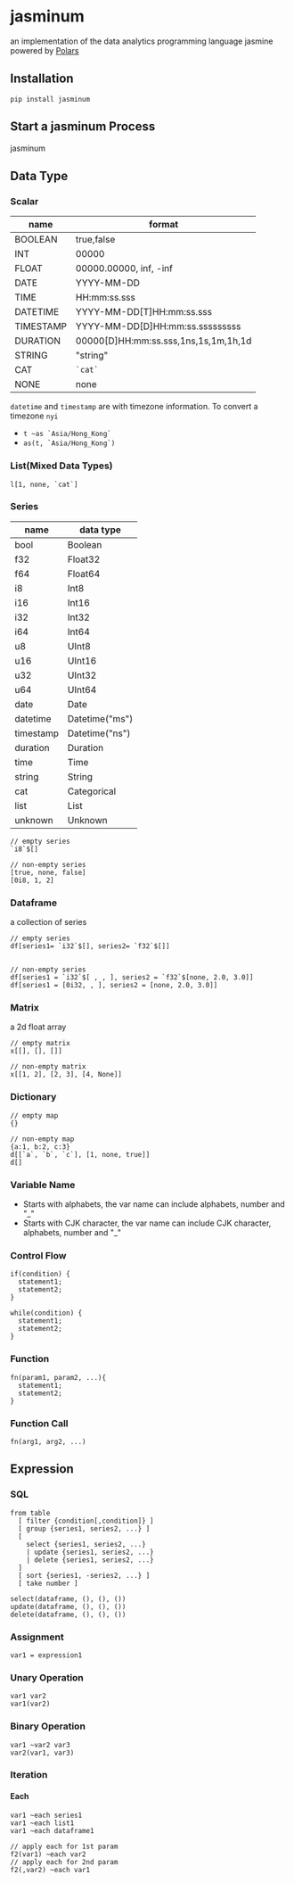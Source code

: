 # jasminum

an implementation of the data analytics programming language jasmine powered by [Polars](https://pola.rs/)

## Installation

```
pip install jasminum
```

## Start a jasminum Process

jasminum

## Data Type

### Scalar

| name      | format                               |
| --------- | ------------------------------------ |
| BOOLEAN   | true,false                           |
| INT       | 00000                                |
| FLOAT     | 00000.00000, inf, -inf               |
| DATE      | YYYY-MM-DD                           |
| TIME      | HH:mm:ss.sss                         |
| DATETIME  | YYYY-MM-DD[T]HH:mm:ss.sss            |
| TIMESTAMP | YYYY-MM-DD[D]HH:mm:ss.sssssssss      |
| DURATION  | 00000[D]HH:mm:ss.sss,1ns,1s,1m,1h,1d |
| STRING    | "string"                             |
| CAT       | `` `cat` ``                          |
| NONE      | none                                 |

`datetime` and `timestamp` are with timezone information. To convert a timezone `nyi`

- `` t ~as `Asia/Hong_Kong` ``
- `` as(t, `Asia/Hong_Kong`) ``

### List(Mixed Data Types)

```
l[1, none, `cat`]
```

### Series

| name      | data type      |
| --------- | -------------- |
| bool      | Boolean        |
| f32       | Float32        |
| f64       | Float64        |
| i8        | Int8           |
| i16       | Int16          |
| i32       | Int32          |
| i64       | Int64          |
| u8        | UInt8          |
| u16       | UInt16         |
| u32       | UInt32         |
| u64       | UInt64         |
| date      | Date           |
| datetime  | Datetime("ms") |
| timestamp | Datetime("ns") |
| duration  | Duration       |
| time      | Time           |
| string    | String         |
| cat       | Categorical    |
| list      | List           |
| unknown   | Unknown        |

```
// empty series
`i8`$[]

// non-empty series
[true, none, false]
[0i8, 1, 2]
```

### Dataframe

a collection of series

```
// empty series
df[series1= `i32`$[], series2= `f32`$[]]


// non-empty series
df[series1 = `i32`$[ , , ], series2 = `f32`$[none, 2.0, 3.0]]
df[series1 = [0i32, , ], series2 = [none, 2.0, 3.0]]
```

### Matrix

a 2d float array

```
// empty matrix
x[[], [], []]

// non-empty matrix
x[[1, 2], [2, 3], [4, None]]
```

### Dictionary

```
// empty map
{}

// non-empty map
{a:1, b:2, c:3}
d[[`a`, `b`, `c`], [1, none, true]]
d[]
```

### Variable Name

- Starts with alphabets, the var name can include alphabets, number and "\_"
- Starts with CJK character, the var name can include CJK character, alphabets, number and "\_"

### Control Flow

```
if(condition) {
  statement1;
  statement2;
}

while(condition) {
  statement1;
  statement2;
}
```

### Function

```
fn(param1, param2, ...){
  statement1;
  statement2;
}
```

### Function Call

```
fn(arg1, arg2, ...)
```

## Expression

### SQL

```
from table
  [ filter {condition[,condition]} ]
  [ group {series1, series2, ...} ]
  [
    select {series1, series2, ...}
    | update {series1, series2, ...}
    | delete {series1, series2, ...}
  ]
  [ sort {series1, -series2, ...} ]
  [ take number ]

select(dataframe, (), (), ())
update(dataframe, (), (), ())
delete(dataframe, (), (), ())
```

### Assignment

```
var1 = expression1
```

### Unary Operation

```
var1 var2
var1(var2)
```

### Binary Operation

```
var1 ~var2 var3
var2(var1, var3)
```

### Iteration

#### Each

```
var1 ~each series1
var1 ~each list1
var1 ~each dataframe1

// apply each for 1st param
f2(var1) ~each var2
// apply each for 2nd param
f2(,var2) ~each var1
```
